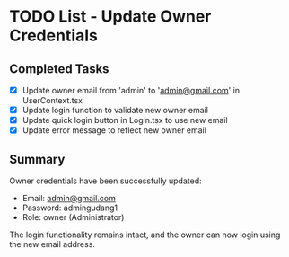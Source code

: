 # TODO List - Update Owner Credentials

## Completed Tasks
- [x] Update owner email from 'admin' to 'admin@gmail.com' in UserContext.tsx
- [x] Update login function to validate new owner email
- [x] Update quick login button in Login.tsx to use new email
- [x] Update error message to reflect new owner email

## Summary
Owner credentials have been successfully updated:
- Email: admin@gmail.com
- Password: admingudang1
- Role: owner (Administrator)

The login functionality remains intact, and the owner can now login using the new email address.
